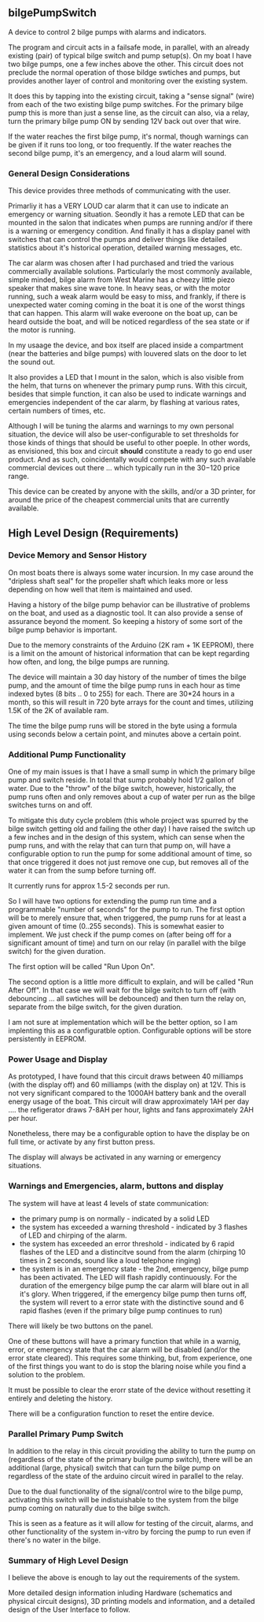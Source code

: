 ## bilgePumpSwitch

A device to control 2 bilge pumps with alarms and indicators.

The program and circuit acts in a failsafe mode, in parallel,
with an already existing (pair) of typical bilge switch and pump
setup(s).  On my boat I have two bilge pumps, one a few inches
above the other.  This circuit does not preclude the normal
operation of those bildge swtiches and pumps, but provides another
layer of control and monitoring over the existing system.

It does this by tapping into the existing circuit, taking a "sense
signal" (wire) from each of the two existing bilge pump switches.
For the primary bilge pump this is more than just a sense line,
as the circuit can also, via a relay, turn the primary bilge
pump ON by sending 12V back out over that wire.

If the water reaches the first bilge pump, it's normal, though
warnings can be given if it runs too long, or too frequently.
If the water reaches the second bilge pump, it's an emergency,
and a loud alarm will sound.

### General Design Considerations

This device provides three methods of communicating with the user.

Primarliy it has a VERY LOUD car alarm that it can use to indicate
an emergency or warning situation.   Seondly it has a remote LED
that can be mounted in the salon that indicates when pumps are running
and/or if there is a warning or emergency condition.  And finally
it has a display panel with switches that can control the pumps
and deliver things like detailed statistics about it's historical
operation, detailed warning messages, etc.

The car alarm was chosen after I had purchased and tried the
various commercially available solutions. Particularly the most
commonly available, simple minded, bilge alarm from West Marine
has a cheezy little piezo speaker that makes sine wave tone.
In heavy seas, or with the motor running, such a weak alarm
would be easy to miss, and frankly, if there is unexpected
water coming coming in the boat it is one of the worst things
that can happen.  This alarm will wake everoone on the boat
up, can be heard outside the boat, and will be noticed
regardless of the sea state or if the motor is running.

In my usaage the device, and box itself are placed inside
a compartment (near the batteries and bilge pumps) with
louvered slats on the door to let the sound out.

It also provides a LED that I mount in the salon, which is
also visible from the helm, that turns on whenever the primary
pump runs.   With this circuit, besides that simple function,
it can also be used to indicate warnings and emergencies
independent of the car alarm, by flashing at various rates,
certain numbers of times, etc.

Although I will be tuning the alarms and warnings to my own
personal situation, the device will also be user-configurable
to set thresholds for those kinds of things that should be
useful to other poeple.  In other words, as envisioned, this
box and circuit **should** constitute a ready to go end user
product.  And as such, coincidentally would compete with any
such available commercial devices out there ... which typically
run in the $30-$120 price range.

This device can be created by anyone with the skills, and/or
a 3D printer, for around the price of the cheapest commercial
units that are currently available.

## High Level Design (Requirements)

### Device Memory and Sensor History

On most boats there is always some water incursion.  In my case
around the "dripless shaft seal" for the propeller shaft which
leaks more or less depending on how well that item is maintained
and used.

Having a history of the bilge pump behavior can be illustrative of
problems on the boat, and used as a diagnostic tool.  It can also
provide a sense of assurance beyond the moment.   So keeping a history
of some sort of the bilge pump behavior is important.

Due to the memory constraints of the Arduino (2K ram + 1K EEPROM),
there is a limit on the amount of historical information that can
be kept regarding how often, and long, the bilge pumps are running.

The device will maintain a 30 day history of the number of times
the bilge pump, and the amount of time the bilge pump runs in each hour
as time indexed bytes (8 bits .. 0 to 255) for each.   There are 30*24
hours in a month, so this will result in 720 byte arrays for the count
and times, utilizing 1.5K of the 2K of available ram.

The time the bilge pump runs will be stored in the byte using a formula
using seconds below a certain point, and minutes above a certain point.

### Additional Pump Functionality

One of my main issues is that I have a small sump in which the primary
bilge pump and switch reside.  In total that sump probably hold 1/2
gallon of water.  Due to the "throw" of the bilge switch, however,
historically, the pump runs often and only removes about a cup of
water per run as the bilge switches turns on and off.

To mitigate this duty cycle problem (this whole project was spurred
by the bilge switch getting old and failing the other day) I have
raised the switch up a few inches and in the design of this system,
which can sense when the pump runs, and with the relay that can turn
that pump on, will have a configurable option to run the pump for
some additional amount of time, so that once triggered it does not
just remove one cup, but removes all of the water it can from the
sump before turning off.

It currently runs for approx 1.5-2 seconds per run.

So I will have two options for extending the pump run time and
a programmable "number of seconds" for the pump to run.  The first
option will be to merely ensure that, when triggered, the pump
runs for at least a given amount of time (0..255 seconds).
This is somewhat easier to implement. We just check if the pump
comes on (after being off for a significant amount of time)
and turn on our relay (in parallel with the bilge switch) for
the given duration.

The first option will be called "Run Upon On".

The second option is a little more difficult to explain, and
will be called "Run After Off".  In that case we will wait
for the bilge switch to turn off (with debouncing ... all
swtiches will be debounced) and then turn the relay on,
separate from the bilge switch, for the given duration.

I am not sure at implementation which will be the better
option, so I am implenting this as a configuratble option.
Configurable options will be store persistently in EEPROM.


### Power Usage and Display

As prototyped, I have found that this circuit draws between 40 milliamps
(with the display off) and 60 milliamps (with the display on) at 12V.
This is not very significant compared to the 1000AH battery bank and
the overall energy usage of the boat.   This circuit will draw
approximately 1AH per day .... the refigerator draws 7-8AH per hour,
lights and fans approximately 2AH per hour.

Nonetheless, there may be a configurable option to have the display
be on full time, or activate by any first button press.

The display will always be activated in any warning or emergency
situations.


### Warnings and Emergencies, alarm, buttons and display

The system will have at least 4 levels of state communication:

- the primary pump is on normally - indicated by a solid LED
- the system has exceeded a warning threshold - indicated by 3 flashes of LED
  and chirping of the alarm.
- the system has exceeded an error threshold - indicated by 6 rapid flashes
  of the LED and a distincitve sound from the alarm (chirping 10 times in 2 seconds,
  sound like a loud telephone ringing)
- the system is in an emergency state - the 2nd, emergency, bilge pump has been
  activated.  The LED will flash rapidly continuously.  For the duration of the
  emergency bilge pump the car alarm will blare out in all it's glory.  When
  triggered, if the emergency bilge pump then turns off, the system will revert
  to a error state with the distinctive sound and 6 rapid flashes (even if
  the primary bilge pump continues to run)

There will likely be two buttons on the panel.

One of these buttons will have a primary function that while in a warnig, error,
or emergency state that the car alarm will be disabled (and/or the error state
cleared).  This requires some thinking, but, from experience, one of the first
things you want to do is stop the blaring noise while you find a solution to the
problem.

It must be possible to clear the erorr state of the device without resetting it
entirely and deleting the history.

There will be a configuration function to reset the entire device.


### Parallel Primary Pump Switch

In addition to the relay in this circuit providing the ability to turn the pump
on (regardless of the state of the primary builge pump switch), there will be
an additional (large, physical) switch that can turn the bilge pump on regardless
of the state of the arduino circuit wired in parallel to the relay.

Due to the dual functionality of the signal/control wire to the bilge pump,
activating this switch will be indistuishable to the system from the bilge
pump coming on naturally due to the bilge switch.

This is seen as a feature as it will allow for testing of the circuit,
alarms, and other functionality of the system in-vitro by forcing the
pump to run even if there's no water in the bilge.


### Summary of High Level Design

I believe the above is enough to lay out the requirements of the system.

More detailed design information inluding Hardware (schematics and physical
circuit designs), 3D printing models and information, and a detailed design
of the User Interface to follow.
